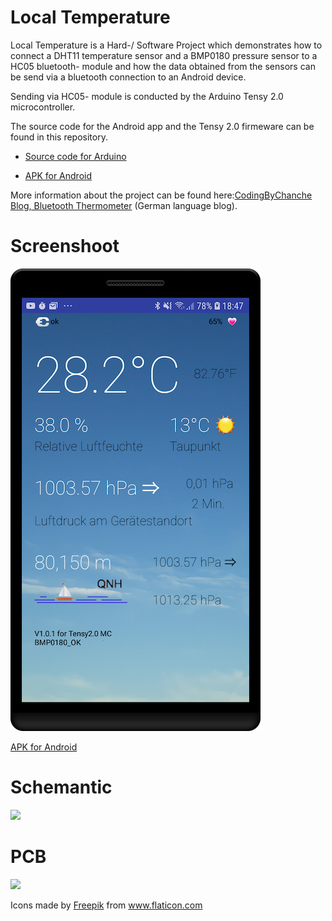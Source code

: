 Local Temperature
=================

Local Temperature is a Hard-/ Software Project which demonstrates  how to connect a DHT11 temperature sensor and a BMP0180 pressure sensor to a HC05 bluetooth- module and how the data obtained from the sensors can be send via a bluetooth connection to an Android device.

Sending via HC05- module is conducted by the Arduino Tensy 2.0 microcontroller.

The source code for the Android app and the Tensy 2.0 firmeware can be found in this repository.

- [Source code for Arduino](arduino_source/Hc05_Temperatur_Sensor)

- [APK for Android](app/release)

More information about the project can be found here:[CodingByChanche Blog, Bluetooth Thermometer](https://codingbychance.wordpress.com/2019/01/21/bluetooth-termometer/#more-640) (German language blog).

Screenshoot
===========
![](localTempApp.png)

[APK for Android](app/release/app-release.apk)

Schemantic
==========
![](arduino_source/Hardware/Schemantic.png)

PCB
===
![](arduino_source/Hardware/PCB.png)

Icons made by <a href="https://www.flaticon.com/authors/freepik" title="Freepik">Freepik</a> from <a href="https://www.flaticon.com/" title="Flaticon"> www.flaticon.com</a>
